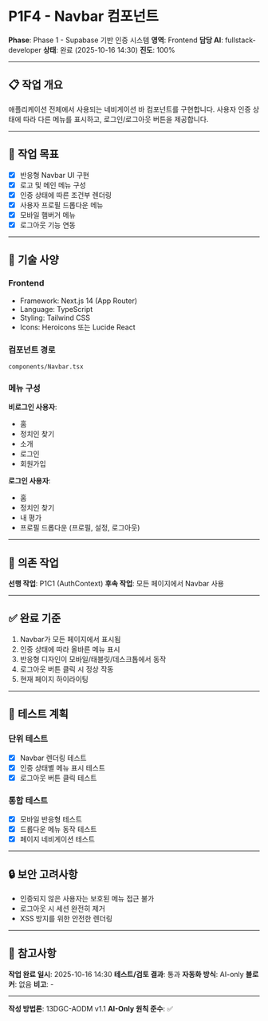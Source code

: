 # P1F4 - Navbar 컴포넌트

**Phase**: Phase 1 - Supabase 기반 인증 시스템
**영역**: Frontend
**담당 AI**: fullstack-developer
**상태**: 완료 (2025-10-16 14:30)
**진도**: 100%

---

## 📋 작업 개요

애플리케이션 전체에서 사용되는 네비게이션 바 컴포넌트를 구현합니다. 사용자 인증 상태에 따라 다른 메뉴를 표시하고, 로그인/로그아웃 버튼을 제공합니다.

---

## 🎯 작업 목표

- [x] 반응형 Navbar UI 구현
- [x] 로고 및 메인 메뉴 구성
- [x] 인증 상태에 따른 조건부 렌더링
- [x] 사용자 프로필 드롭다운 메뉴
- [x] 모바일 햄버거 메뉴
- [x] 로그아웃 기능 연동

---

## 📐 기술 사양

### Frontend
- Framework: Next.js 14 (App Router)
- Language: TypeScript
- Styling: Tailwind CSS
- Icons: Heroicons 또는 Lucide React

### 컴포넌트 경로
```
components/Navbar.tsx
```

### 메뉴 구성

**비로그인 사용자**:
- 홈
- 정치인 찾기
- 소개
- 로그인
- 회원가입

**로그인 사용자**:
- 홈
- 정치인 찾기
- 내 평가
- 프로필 드롭다운 (프로필, 설정, 로그아웃)

---

## 🔗 의존 작업

**선행 작업**: P1C1 (AuthContext)
**후속 작업**: 모든 페이지에서 Navbar 사용

---

## ✅ 완료 기준

1. Navbar가 모든 페이지에서 표시됨
2. 인증 상태에 따라 올바른 메뉴 표시
3. 반응형 디자인이 모바일/태블릿/데스크톱에서 동작
4. 로그아웃 버튼 클릭 시 정상 작동
5. 현재 페이지 하이라이팅

---

## 📝 테스트 계획

### 단위 테스트
- [x] Navbar 렌더링 테스트
- [x] 인증 상태별 메뉴 표시 테스트
- [x] 로그아웃 버튼 클릭 테스트

### 통합 테스트
- [x] 모바일 반응형 테스트
- [x] 드롭다운 메뉴 동작 테스트
- [x] 페이지 네비게이션 테스트

---

## 🔒 보안 고려사항

- 인증되지 않은 사용자는 보호된 메뉴 접근 불가
- 로그아웃 시 세션 완전히 제거
- XSS 방지를 위한 안전한 렌더링

---

## 📌 참고사항

**작업 완료 일시**: 2025-10-16 14:30
**테스트/검토 결과**: 통과
**자동화 방식**: AI-only
**블로커**: 없음
**비고**: -

---

**작성 방법론**: 13DGC-AODM v1.1
**AI-Only 원칙 준수**: ✅
